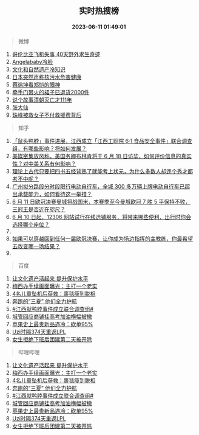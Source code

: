 <div align="center"><h2>实时热搜榜</h2><h4>2023-06-11 01:49:01</h4></div>

> 微博  

1. [哥伦比亚飞机失事 40天野外求生奇迹](https://s.weibo.com/weibo?q=%E5%93%A5%E4%BC%A6%E6%AF%94%E4%BA%9A%E9%A3%9E%E6%9C%BA%E5%A4%B1%E4%BA%8B%2040%E5%A4%A9%E9%87%8E%E5%A4%96%E6%B1%82%E7%94%9F%E5%A5%87%E8%BF%B9&t=31&band_rank=1&Refer=top)<br />
2. [Angelababy冷脸](https://s.weibo.com/weibo?q=Angelababy%E5%86%B7%E8%84%B8&t=31&band_rank=2&Refer=top)<br />
3. [文化和自然遗产冷知识](https://s.weibo.com/weibo?q=%23%E6%96%87%E5%8C%96%E5%92%8C%E8%87%AA%E7%84%B6%E9%81%97%E4%BA%A7%E5%86%B7%E7%9F%A5%E8%AF%86%23&t=31&band_rank=3&Refer=top)<br />
4. [日本突然声称核污水危害健康](https://s.weibo.com/weibo?q=%23%E6%97%A5%E6%9C%AC%E7%AA%81%E7%84%B6%E5%A3%B0%E7%A7%B0%E6%A0%B8%E6%B1%A1%E6%B0%B4%E5%8D%B1%E5%AE%B3%E5%81%A5%E5%BA%B7%23&t=31&band_rank=4&Refer=top)<br />
5. [蔡徐坤看郑恺的眼神](https://s.weibo.com/weibo?q=%23%E8%94%A1%E5%BE%90%E5%9D%A4%E7%9C%8B%E9%83%91%E6%81%BA%E7%9A%84%E7%9C%BC%E7%A5%9E%23&t=31&band_rank=5&Refer=top)<br />
6. [牵手门带火的裙子已退货2000件](https://s.weibo.com/weibo?q=%23%E7%89%B5%E6%89%8B%E9%97%A8%E5%B8%A6%E7%81%AB%E7%9A%84%E8%A3%99%E5%AD%90%E5%B7%B2%E9%80%80%E8%B4%A72000%E4%BB%B6%23&t=31&band_rank=6&Refer=top)<br />
7. [说个故事清朝灭亡才111年](https://s.weibo.com/weibo?q=%E8%AF%B4%E4%B8%AA%E6%95%85%E4%BA%8B%E6%B8%85%E6%9C%9D%E7%81%AD%E4%BA%A1%E6%89%8D111%E5%B9%B4&t=31&band_rank=7&Refer=top)<br />
8. [张大仙](https://s.weibo.com/weibo?q=%E5%BC%A0%E5%A4%A7%E4%BB%99&t=31&band_rank=8&Refer=top)<br />
9. [珠峰被救女子不付救援费背后](https://s.weibo.com/weibo?q=%23%E7%8F%A0%E5%B3%B0%E8%A2%AB%E6%95%91%E5%A5%B3%E5%AD%90%E4%B8%8D%E4%BB%98%E6%95%91%E6%8F%B4%E8%B4%B9%E8%83%8C%E5%90%8E%23&t=31&band_rank=9&Refer=top)<br />

> 知乎  

1. [「鼠头鸭脖」事件进展，江西成立「江西工职院 6·1 食品安全事件」联合调查组，有哪些影响？将如何发展？](https://www.zhihu.com/question/605866370)<br />
2. [美媒密集放风称，美国务卿布林肯将于 6 月 18 日访华，如何评价信息的真实性？对中美关系有何影响？](https://www.zhihu.com/question/605841889)<br />
3. [理论上古代只要把四书五经背熟了就能考上状元，为什么多数人却连个秀才都考不中呢？](https://www.zhihu.com/question/599169937)<br />
4. [广州拟分路段分时段限行电动自行车，全城 300 多万辆上牌电动自行车已超出承载能力，如何看待这一举措？](https://www.zhihu.com/question/605885428)<br />
5. [6 月 11 日欧冠决赛曼城将战国米，本赛季至今曼城欧冠 7 胜 5 平保持不败，三冠王是否近在咫尺？](https://www.zhihu.com/question/605740115)<br />
6. [6 月 10 日起，12306 网站试行在线选铺服务，将带来哪些便利，出行时你会选择哪个座位？](https://www.zhihu.com/question/605812479)<br />
7. []()<br />
8. [如果可以穿越回到任何一届欧冠决赛，让你成为场边指挥的主教练，你最希望去改变哪一场结果？](https://www.zhihu.com/question/605814592)<br />
9. []()<br />

> 百度  

1. [让文化遗产活起来 提升保护水平](https://www.baidu.com/s?wd=%E8%AE%A9%E6%96%87%E5%8C%96%E9%81%97%E4%BA%A7%E6%B4%BB%E8%B5%B7%E6%9D%A5+%E6%8F%90%E5%8D%87%E4%BF%9D%E6%8A%A4%E6%B0%B4%E5%B9%B3&sa=fyb_news&rsv_dl=fyb_news)<br />
2. [梅西办手续画面曝光：主打一个老实](https://www.baidu.com/s?wd=%E6%A2%85%E8%A5%BF%E5%8A%9E%E6%89%8B%E7%BB%AD%E7%94%BB%E9%9D%A2%E6%9B%9D%E5%85%89%EF%BC%9A%E4%B8%BB%E6%89%93%E4%B8%80%E4%B8%AA%E8%80%81%E5%AE%9E&sa=fyb_news&rsv_dl=fyb_news)<br />
3. [4名儿童坠机后获救：裹毯瘦到脱相](https://www.baidu.com/s?wd=4%E5%90%8D%E5%84%BF%E7%AB%A5%E5%9D%A0%E6%9C%BA%E5%90%8E%E8%8E%B7%E6%95%91%EF%BC%9A%E8%A3%B9%E6%AF%AF%E7%98%A6%E5%88%B0%E8%84%B1%E7%9B%B8&sa=fyb_news&rsv_dl=fyb_news)<br />
4. [奔跑的“三夏” 他们全力护航](https://www.baidu.com/s?wd=%E5%A5%94%E8%B7%91%E7%9A%84%E2%80%9C%E4%B8%89%E5%A4%8F%E2%80%9D+%E4%BB%96%E4%BB%AC%E5%85%A8%E5%8A%9B%E6%8A%A4%E8%88%AA&sa=fyb_news&rsv_dl=fyb_news)<br />
5. [#江西就鸭脖事件成立联合调查组#](https://www.baidu.com/s?wd=%23%E6%B1%9F%E8%A5%BF%E5%B0%B1%E9%B8%AD%E8%84%96%E4%BA%8B%E4%BB%B6%E6%88%90%E7%AB%8B%E8%81%94%E5%90%88%E8%B0%83%E6%9F%A5%E7%BB%84%23&sa=fyb_news&rsv_dl=fyb_news)<br />
6. [城管回应商铺挂高考加油横幅被撤](https://www.baidu.com/s?wd=%E5%9F%8E%E7%AE%A1%E5%9B%9E%E5%BA%94%E5%95%86%E9%93%BA%E6%8C%82%E9%AB%98%E8%80%83%E5%8A%A0%E6%B2%B9%E6%A8%AA%E5%B9%85%E8%A2%AB%E6%92%A4&sa=fyb_news&rsv_dl=fyb_news)<br />
7. [苹果史上最贵新品遇冷：砍单95%](https://www.baidu.com/s?wd=%E8%8B%B9%E6%9E%9C%E5%8F%B2%E4%B8%8A%E6%9C%80%E8%B4%B5%E6%96%B0%E5%93%81%E9%81%87%E5%86%B7%EF%BC%9A%E7%A0%8D%E5%8D%9595%25&sa=fyb_news&rsv_dl=fyb_news)<br />
8. [Uzi时隔374天重返LPL](https://www.baidu.com/s?wd=Uzi%E6%97%B6%E9%9A%94374%E5%A4%A9%E9%87%8D%E8%BF%94LPL&sa=fyb_news&rsv_dl=fyb_news)<br />
9. [女生拒绝下班后团建第二天被开除](https://www.baidu.com/s?wd=%E5%A5%B3%E7%94%9F%E6%8B%92%E7%BB%9D%E4%B8%8B%E7%8F%AD%E5%90%8E%E5%9B%A2%E5%BB%BA%E7%AC%AC%E4%BA%8C%E5%A4%A9%E8%A2%AB%E5%BC%80%E9%99%A4&sa=fyb_news&rsv_dl=fyb_news)<br />

> 哔哩哔哩  

1. [让文化遗产活起来 提升保护水平](https://www.baidu.com/s?wd=%E8%AE%A9%E6%96%87%E5%8C%96%E9%81%97%E4%BA%A7%E6%B4%BB%E8%B5%B7%E6%9D%A5+%E6%8F%90%E5%8D%87%E4%BF%9D%E6%8A%A4%E6%B0%B4%E5%B9%B3&sa=fyb_news&rsv_dl=fyb_news)<br />
2. [梅西办手续画面曝光：主打一个老实](https://www.baidu.com/s?wd=%E6%A2%85%E8%A5%BF%E5%8A%9E%E6%89%8B%E7%BB%AD%E7%94%BB%E9%9D%A2%E6%9B%9D%E5%85%89%EF%BC%9A%E4%B8%BB%E6%89%93%E4%B8%80%E4%B8%AA%E8%80%81%E5%AE%9E&sa=fyb_news&rsv_dl=fyb_news)<br />
3. [4名儿童坠机后获救：裹毯瘦到脱相](https://www.baidu.com/s?wd=4%E5%90%8D%E5%84%BF%E7%AB%A5%E5%9D%A0%E6%9C%BA%E5%90%8E%E8%8E%B7%E6%95%91%EF%BC%9A%E8%A3%B9%E6%AF%AF%E7%98%A6%E5%88%B0%E8%84%B1%E7%9B%B8&sa=fyb_news&rsv_dl=fyb_news)<br />
4. [奔跑的“三夏” 他们全力护航](https://www.baidu.com/s?wd=%E5%A5%94%E8%B7%91%E7%9A%84%E2%80%9C%E4%B8%89%E5%A4%8F%E2%80%9D+%E4%BB%96%E4%BB%AC%E5%85%A8%E5%8A%9B%E6%8A%A4%E8%88%AA&sa=fyb_news&rsv_dl=fyb_news)<br />
5. [#江西就鸭脖事件成立联合调查组#](https://www.baidu.com/s?wd=%23%E6%B1%9F%E8%A5%BF%E5%B0%B1%E9%B8%AD%E8%84%96%E4%BA%8B%E4%BB%B6%E6%88%90%E7%AB%8B%E8%81%94%E5%90%88%E8%B0%83%E6%9F%A5%E7%BB%84%23&sa=fyb_news&rsv_dl=fyb_news)<br />
6. [城管回应商铺挂高考加油横幅被撤](https://www.baidu.com/s?wd=%E5%9F%8E%E7%AE%A1%E5%9B%9E%E5%BA%94%E5%95%86%E9%93%BA%E6%8C%82%E9%AB%98%E8%80%83%E5%8A%A0%E6%B2%B9%E6%A8%AA%E5%B9%85%E8%A2%AB%E6%92%A4&sa=fyb_news&rsv_dl=fyb_news)<br />
7. [苹果史上最贵新品遇冷：砍单95%](https://www.baidu.com/s?wd=%E8%8B%B9%E6%9E%9C%E5%8F%B2%E4%B8%8A%E6%9C%80%E8%B4%B5%E6%96%B0%E5%93%81%E9%81%87%E5%86%B7%EF%BC%9A%E7%A0%8D%E5%8D%9595%25&sa=fyb_news&rsv_dl=fyb_news)<br />
8. [Uzi时隔374天重返LPL](https://www.baidu.com/s?wd=Uzi%E6%97%B6%E9%9A%94374%E5%A4%A9%E9%87%8D%E8%BF%94LPL&sa=fyb_news&rsv_dl=fyb_news)<br />
9. [女生拒绝下班后团建第二天被开除](https://www.baidu.com/s?wd=%E5%A5%B3%E7%94%9F%E6%8B%92%E7%BB%9D%E4%B8%8B%E7%8F%AD%E5%90%8E%E5%9B%A2%E5%BB%BA%E7%AC%AC%E4%BA%8C%E5%A4%A9%E8%A2%AB%E5%BC%80%E9%99%A4&sa=fyb_news&rsv_dl=fyb_news)<br />

